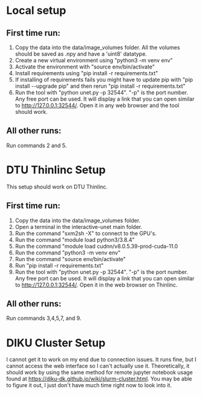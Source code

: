 
# Local setup

## First time run:
1. Copy the data into the data/image_volumes folder. All the volumes should be saved as .npy and have a 'uint8' datatype.
2. Create a new virtual environment using "python3 -m venv env"
3. Activate the environment with "source env/bin/activate"
4. Install requirements using "pip install -r requirements.txt"
5. If installing of requirements fails you might have to update pip with "pip install --upgrade pip" and then rerun "pip install -r requirements.txt"
6. Run the tool with "python unet.py -p 32544". "-p" is the port number. Any free port can be used. It will display a link that you can open similar to http://127.0.0.1:32544/. Open it in any web browser and the tool should work.

## All other runs:
Run commands 2 and 5.


# DTU Thinlinc Setup
This setup should work on DTU Thinlinc.

## First time run:
1. Copy the data into the data/image_volumes folder.
2. Open a terminal in the interactive-unet main folder.
3. Run the command "sxm2sh -X" to connect to the GPU's.
4. Run the command "module load python3/3.8.4"
5. Run the command "module load cudnn/v8.0.5.39-prod-cuda-11.0
6. Run the command "python3 -m venv env"
7. Run the command "source env/bin/activate"
8. Run "pip install -r requirements.txt"
9. Run the tool with "python unet.py -p 32544". "-p" is the port number. Any free port can be used. It will display a link that you can open similar to http://127.0.0.1:32544/. Open it in the web browser on Thinlinc.

## All other runs:
Run commands 3,4,5,7, and 9.


# DIKU Cluster Setup
I cannot get it to work on my end due to connection issues. It runs fine, but I cannot access the web interface so I can't actually use it. Theoretically, it should work by using the same method for remote jupyter notebook usage found at https://diku-dk.github.io/wiki/slurm-cluster.html. You may be able to figure it out, I just don't have much time right now to look into it.
